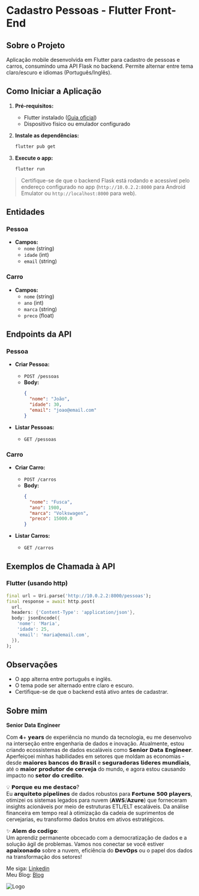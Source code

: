 # Cadastro Pessoas - Flutter Front-End

## Sobre o Projeto
Aplicação mobile desenvolvida em Flutter para cadastro de pessoas e carros, consumindo uma API Flask no backend. Permite alternar entre tema claro/escuro e idiomas (Português/Inglês).

## Como Iniciar a Aplicação

1. **Pré-requisitos:**
   - Flutter instalado ([Guia oficial](https://docs.flutter.dev/get-started/install))
   - Dispositivo físico ou emulador configurado

2. **Instale as dependências:**
   ```sh
   flutter pub get
   ```

3. **Execute o app:**
   ```sh
   flutter run
   ```

> Certifique-se de que o backend Flask está rodando e acessível pelo endereço configurado no app (`http://10.0.2.2:8000` para Android Emulator ou `http://localhost:8000` para web).

## Entidades

### Pessoa
- **Campos:**
  - `nome` (string)
  - `idade` (int)
  - `email` (string)

### Carro
- **Campos:**
  - `nome` (string)
  - `ano` (int)
  - `marca` (string)
  - `preco` (float)

## Endpoints da API

### Pessoa
- **Criar Pessoa:**
  - `POST /pessoas`
  - **Body:**
    ```json
    {
      "nome": "João",
      "idade": 30,
      "email": "joao@email.com"
    }
    ```

- **Listar Pessoas:**
  - `GET /pessoas`

### Carro
- **Criar Carro:**
  - `POST /carros`
  - **Body:**
    ```json
    {
      "nome": "Fusca",
      "ano": 1980,
      "marca": "Volkswagen",
      "preco": 15000.0
    }
    ```

- **Listar Carros:**
  - `GET /carros`

## Exemplos de Chamada à API

### Flutter (usando http)
```dart
final url = Uri.parse('http://10.0.2.2:8000/pessoas');
final response = await http.post(
  url,
  headers: {'Content-Type': 'application/json'},
  body: jsonEncode({
    'nome': 'Maria',
    'idade': 25,
    'email': 'maria@email.com',
  }),
);
```

## Observações
- O app alterna entre português e inglês.
- O tema pode ser alternado entre claro e escuro.
- Certifique-se de que o backend está ativo antes de cadastrar.


## Sobre mim
𝐒𝐞𝐧𝐢𝐨𝐫 𝐃𝐚𝐭𝐚 𝐄𝐧𝐠𝐢𝐧𝐞𝐞𝐫

Com 𝟰+ 𝘆𝗲𝗮𝗿𝘀 de experiência no mundo da tecnologia, eu me desenvolvo na interseção entre engenharia de dados e inovação. Atualmente, estou criando ecossistemas de dados escaláveis como 𝗦𝗲𝗻𝗶𝗼𝗿 𝗗𝗮𝘁𝗮 𝗘𝗻𝗴𝗶𝗻𝗲𝗲𝗿. Aperfeiçoei minhas habilidades em setores que moldam as economias - desde 𝗺𝗮𝗶𝗼𝗿𝗲𝘀 𝗯𝗮𝗻𝗰𝗼𝘀 𝗱𝗼 𝗕𝗿𝗮𝘀𝗶𝗹 e 𝘀𝗲𝗴𝘂𝗿𝗮𝗱𝗼𝗿𝗮𝘀 𝗹𝗶𝗱𝗲𝗿𝗲𝘀 𝗺𝘂𝗻𝗱𝗶𝗮𝗶𝘀, até o 𝗺𝗮𝗶𝗼𝗿 𝗽𝗿𝗼𝗱𝘂𝘁𝗼𝗿 𝗱𝗲 𝗰𝗲𝗿𝘃𝗲𝗷𝗮 do mundo, e agora estou causando impacto no 𝘀𝗲𝘁𝗼𝗿 𝗱𝗼 𝗰𝗿𝗲𝗱𝗶𝘁𝗼. 

💡 𝗣𝗼𝗿𝗾𝘂𝗲 𝗲𝘂 𝗺𝗲 𝗱𝗲𝘀𝘁𝗮𝗰𝗼? \
Eu 𝗮𝗿𝗾𝘂𝗶𝘁𝗲𝘁𝗼 𝗽𝗶𝗽𝗲𝗹𝗶𝗻𝗲𝘀 de dados robustos para 𝗙𝗼𝗿𝘁𝘂𝗻𝗲 𝟱𝟬𝟬 𝗽𝗹𝗮𝘆𝗲𝗿𝘀, otimizei os sistemas legados para nuvem (𝗔𝗪𝗦/𝗔𝘇𝘂𝗿𝗲) que forneceram insights acionáveis por meio de estruturas ETL/ELT escaláveis. Da análise financeira em tempo real à otimização da cadeia de suprimentos de cervejarias, eu transformo dados brutos em ativos estratégicos. 

✨ 𝗔𝗹𝗲𝗺 𝗱𝗼 𝗰𝗼𝗱𝗶𝗴𝗼: \
Um aprendiz permanente obcecado com a democratização de dados e a solução ágil de problemas. Vamos nos conectar se você estiver 𝗮𝗽𝗮𝗶𝘅𝗼𝗻𝗮𝗱𝗼 sobre a nuvem, eficiência do 𝗗𝗲𝘃𝗢𝗽𝘀 ou o papel dos dados na transformação dos setores!

Me siga: [Linkedin](https://www.linkedin.com/in/marllonzuc/) \
Meu Blog: [Blog](https://datatrends.me/)


![Logo](https://media.licdn.com/dms/image/v2/D4D03AQEFlFTNmApBhQ/profile-displayphoto-shrink_800_800/B4DZbt9iTrHsAc-/0/1747749054334?e=1753315200&v=beta&t=VfBvrDxLmoAYccE0DW63MbSLz_ao9Xp_HQAfcyP7-og)